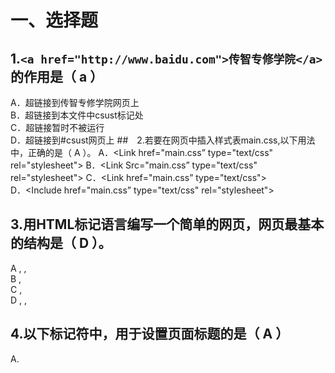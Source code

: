 # 一、选择题
## 1.`<a href="http://www.baidu.com">传智专修学院</a>`的作用是（ a   ） 
 A．超链接到传智专修学院网页上  
 B．超链接到本文件中csust标记处  
 C．超链接暂时不被运行  
 D．超链接到#csust网页上
##　2.若要在网页中插入样式表main.css,以下用法中，正确的是（  A ）。 
 A．<Link href="main.css” type="text/css"  rel="stylesheet"> 
 B．<Link Src="main.css”  type="text/css"  rel="stylesheet"> 
 C．<Link href="main.css” type="text/css">  
 D．<Include href="main.css” type="text/css"  rel="stylesheet"> 
## 3.用HTML标记语言编写一个简单的网页，网页最基本的结构是（ D  ）。   
A <html> <head>,</head> <frame>,</frame> </html>   
B <html> <title>,</title> <body>,</body> </html>   
C <html> <title>,</title> <frame>,</frame> </html>   
D <html> <head>,</head> <body>,</body> </html>
## 4.以下标记符中，用于设置页面标题的是（ A ） 
A.<title>   B.<caption>  C.<head>   D.<html>
## 5.以下标记符中，没有对应的结束标记的是（B  ） 
A.<body>  B.<br>   C.<html>  D.<title>
## 6.在网页中，必须使用（ A ）标记来完成超级链接。   
A`<a>,</a>`  B<p>,</p>     C<link>,</link>   D<li>,</li> 

## 7. 下列关于HTML的说法正确的是（    C  ） 
A．HTML是网页的核心，是一种超文本标记的程序设计语言 
B．通过网页浏览器阅读HTML文件时，WEB服务器负责解释插入到HTML文本中的各种标记 
C．HTML是网页的核心，是一种超文本标记的语言，它是页面描述语言 
D．编制HTML文件时不需要加入任何标记(tag) 
## 8.引用外部样式表的元素应该放在 （    C  ）。 
A． HTML文档的开始的位置 
B． HTML文档的结束的位置 
C． 在head元素中 
D． 在body元素中  
## 9.内部样式表的元素是（  A    ）。 
A． <style> B． <css> C． <script> 
## 10.元素中定义样式表的属性名是（   A   ）。 
A． style B． class C． styles D． font  
## 11.下列 （  A    ）是定义样式表中的注释语句。 
A． /* 注释语句 */ 
B． // 注释语句  
C． // 注释语句 //
D．‘ 注释语句  
## 12.CSS是利用什么XHTML标记构建网页布局？（ B     ）  
A. <dir>  B. <div>  C. <dis>  D. <dif>   
## 13.html中的注释标签是（  C  ）    
A、 <--      -->    B、<--!      -->    
C、<!--      -->    D、<--      --!> 
## 14.在HTML中，下面是段落标签的是： (D) 
A. <HTML>,</HTML>  B. <HEAD>,</HEAD>   
C. <BODY>,</BODY>   D. <P>,</P> 
## 15."HTML语言中,插入图象的HTML代码是<img src="">,其中src的含义是"   (D) 
A. 链接的地址 B. 图象的路径 
C. 所插入图象的属性  D. 以上都正确 
二、简答题
1.css的三种书写方式

- 行内式

- ```html
  <div style = "color : skyblue">divdivdiv</div>
  ```

- 内嵌式

- ```html
  div {font-size: 1px;}
  ```

- 外联式

- ```html
  <link rel="stylesheet" href="">
  ```

2.标题标签有哪些

- ```html
  <h1></h1>到<h6></h6>
  ```

3.图片标签是哪个？有哪些属性，分别是和什么意思

- ```html
  <img src="路径" alt="如果图片不显示就显示这里" tittle="鼠标放上去可以看见我">
  ```

4.段落标签是哪个

- `<p>66</p>`

5.超链接是哪个标签，有什么作用，属性有哪些，分别是什么意思

- ```html
  <a></a>
  ```

- 跳转页面

- href,页面跳转的地址